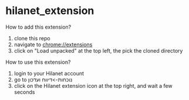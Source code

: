# hilanet_extension

How to add this extension?
1. clone this repo
2. navigate to [chrome://extensions](chrome://extensions)
3. click on "Load unpacked" at the top left, the pick the cloned directory

How to use this extension?
1. login to your Hilanet account
2. go to נוכחות->דיווח ועדכון
3. click on the Hilanet extension icon at the top right, and wait a few seconds